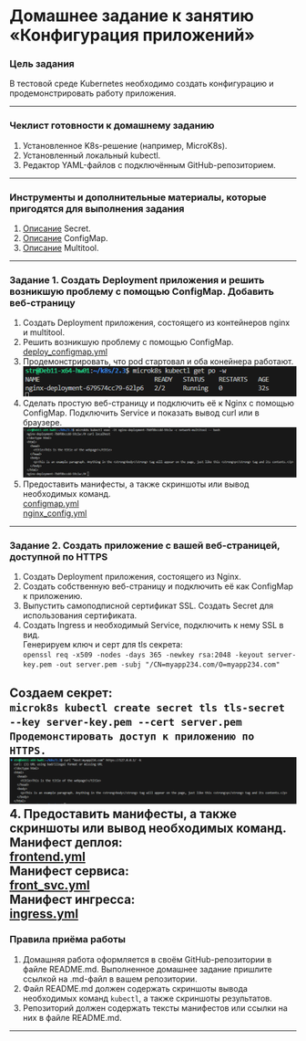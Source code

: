 # Домашнее задание к занятию «Конфигурация приложений»

### Цель задания

В тестовой среде Kubernetes необходимо создать конфигурацию и продемонстрировать работу приложения.

------

### Чеклист готовности к домашнему заданию

1. Установленное K8s-решение (например, MicroK8s).
2. Установленный локальный kubectl.
3. Редактор YAML-файлов с подключённым GitHub-репозиторием.

------

### Инструменты и дополнительные материалы, которые пригодятся для выполнения задания

1. [Описание](https://kubernetes.io/docs/concepts/configuration/secret/) Secret.
2. [Описание](https://kubernetes.io/docs/concepts/configuration/configmap/) ConfigMap.
3. [Описание](https://github.com/wbitt/Network-MultiTool) Multitool.

------

### Задание 1. Создать Deployment приложения и решить возникшую проблему с помощью ConfigMap. Добавить веб-страницу

1. Создать Deployment приложения, состоящего из контейнеров nginx и multitool.
2. Решить возникшую проблему с помощью ConfigMap.  
[deploy_configmap.yml](https://github.com/Svalker1989/k8s/blob/master/2.3/deploy_configmap.yml)  
3. Продемонстрировать, что pod стартовал и оба конейнера работают.  
![1](https://github.com/Svalker1989/k8s/blob/master/2.3/1.png)  
4. Сделать простую веб-страницу и подключить её к Nginx с помощью ConfigMap. Подключить Service и показать вывод curl или в браузере.  
![2](https://github.com/Svalker1989/k8s/blob/master/2.3/2.png)  
6. Предоставить манифесты, а также скриншоты или вывод необходимых команд.  
[configmap.yml](https://github.com/Svalker1989/k8s/blob/master/2.3/configmap.yml)  
[nginx_config.yml](https://github.com/Svalker1989/k8s/blob/master/2.3/nginx_config.yml)  
------

### Задание 2. Создать приложение с вашей веб-страницей, доступной по HTTPS 

1. Создать Deployment приложения, состоящего из Nginx.
2. Создать собственную веб-страницу и подключить её как ConfigMap к приложению.
3. Выпустить самоподписной сертификат SSL. Создать Secret для использования сертификата.
4. Создать Ingress и необходимый Service, подключить к нему SSL в вид.  
Генерируем ключ и серт для tls секрета:  
`openssl req -x509 -nodes -days 365 -newkey rsa:2048 -keyout server-key.pem -out server.pem -subj "/CN=myapp234.com/O=myapp234.com"`  
  
Создаем секрет:  
`microk8s kubectl create secret tls tls-secret --key server-key.pem --cert server.pem 
Продемонстировать доступ к приложению по HTTPS.`  
![3](https://github.com/Svalker1989/k8s/blob/master/2.3/3.png)  
4. Предоставить манифесты, а также скриншоты или вывод необходимых команд.  
Манифест деплоя:  
[frontend.yml](https://github.com/Svalker1989/k8s/blob/master/2.3/frontend.yml)  
Манифест сервиса:  
[front_svc.yml](https://github.com/Svalker1989/k8s/blob/master/2.3/front_svc.yml)  
Манифест ингресса:  
[ingress.yml](https://github.com/Svalker1989/k8s/blob/master/2.3/ingress.yml)  
------

### Правила приёма работы

1. Домашняя работа оформляется в своём GitHub-репозитории в файле README.md. Выполненное домашнее задание пришлите ссылкой на .md-файл в вашем репозитории.
2. Файл README.md должен содержать скриншоты вывода необходимых команд `kubectl`, а также скриншоты результатов.
3. Репозиторий должен содержать тексты манифестов или ссылки на них в файле README.md.

------
